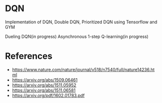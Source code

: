 # DQN
Implementation of DQN, Double DQN, Prioritized DQN using Tensorflow and GYM

Dueling DQN(in progress)
Asynchronous 1-step Q-learning(in progress)

# References
- https://www.nature.com/nature/journal/v518/n7540/full/nature14236.html
- https://arxiv.org/abs/1509.06461
- https://arxiv.org/abs/1511.05952
- https://arxiv.org/abs/1511.06581
- https://arxiv.org/pdf/1602.01783.pdf


